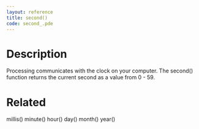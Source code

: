 ```yaml
---
layout: reference
title: second()
code: second_.pde
---
```


# Description

Processing communicates with the clock on your computer. The second() function returns the current second as a value from 0 - 59.

# Related

millis()
minute()
hour()
day()
month()
year()
